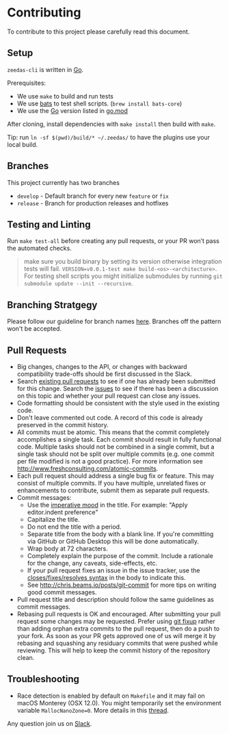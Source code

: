 # Contributing

To contribute to this project please carefully read this document.

## Setup

`zeedas-cli` is written in [Go](https://golang.org/).

Prerequisites:

- We use `make` to build and run tests
- We use [bats](https://bats-core.readthedocs.io/en/latest/installation.html) to test shell scripts. (`brew install bats-core`)
- We use the [Go](https://golang.org/doc/install) version listed in [go.mod](https://github.com/zeedas/zeedas-cli/blob/develop/go.mod#L3)

After cloning, install dependencies with `make install` then build with `make`.

Tip: run `ln -sf $(pwd)/build/* ~/.zeedas/` to have the plugins use your local build.

## Branches

This project currently has two branches

- `develop` - Default branch for every new `feature` or `fix`
- `release` - Branch for production releases and hotfixes

## Testing and Linting

Run `make test-all` before creating any pull requests, or your PR won’t pass the automated checks.

> make sure you build binary by setting its version otherwise integration tests will fail. `VERSION=v0.0.1-test make build-<os>-<architecture>`. For testing shell scripts you might initialize submodules by running `git submodule update --init --recursive`.

## Branching Stratgegy

Please follow our guideline for branch names [here](https://github.com/zeedas/semver-action#branch-names). Branches off the pattern won't be accepted.

## Pull Requests

- Big changes, changes to the API, or changes with backward compatibility trade-offs should be first discussed in the Slack.
- Search [existing pull requests](https://github.com/zeedas/zeedas-cli/pulls) to see if one has already been submitted for this change. Search the [issues](https://github.com/zeedas/zeedas-cli/issues?q=is%3Aissue) to see if there has been a discussion on this topic and whether your pull request can close any issues.
- Code formatting should be consistent with the style used in the existing code.
- Don't leave commented out code. A record of this code is already preserved in the commit history.
- All commits must be atomic. This means that the commit completely accomplishes a single task. Each commit should result in fully functional code. Multiple tasks should not be combined in a single commit, but a single task should not be split over multiple commits (e.g. one commit per file modified is not a good practice). For more information see <http://www.freshconsulting.com/atomic-commits>.
- Each pull request should address a single bug fix or feature. This may consist of multiple commits. If you have multiple, unrelated fixes or enhancements to contribute, submit them as separate pull requests.
- Commit messages:
  - Use the [imperative mood](http://chris.beams.io/posts/git-commit/#imperative) in the title. For example: "Apply editor.indent preference"
  - Capitalize the title.
  - Do not end the title with a period.
  - Separate title from the body with a blank line. If you're committing via GitHub or GitHub Desktop this will be done automatically.
  - Wrap body at 72 characters.
  - Completely explain the purpose of the commit. Include a rationale for the change, any caveats, side-effects, etc.
  - If your pull request fixes an issue in the issue tracker, use the [closes/fixes/resolves syntax](https://help.github.com/articles/closing-issues-via-commit-messages) in the body to indicate this.
  - See <http://chris.beams.io/posts/git-commit> for more tips on writing good commit messages.
- Pull request title and description should follow the same guidelines as commit messages.
- Rebasing pull requests is OK and encouraged. After submitting your pull request some changes may be requested. Prefer using [git fixup](https://git-scm.com/docs/git-commit#Documentation/git-commit.txt---fixupltcommitgt) rather than adding orphan extra commits to the pull request, then do a push to your fork. As soon as your PR gets approved one of us will merge it by rebasing and squashing any residuary commits that were pushed while reviewing. This will help to keep the commit history of the repository clean.

## Troubleshooting

- Race detection is enabled by default on `Makefile` and it may fail on macOS Monterey (OSX 12.0). You might temporarily set the environment variable `MallocNanoZone=0`. More details in this [thread](https://github.com/golang/go/issues/49138).

Any question join us on [Slack](https://wakaslack.herokuapp.com/).

